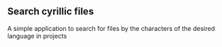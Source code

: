 ## Search cyrillic files
A simple application to search for files by the characters of the desired language in projects